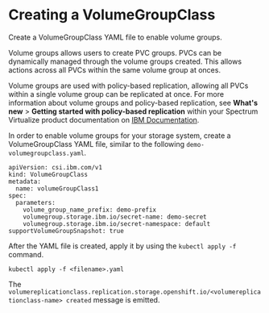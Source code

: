 # Creating a VolumeGroupClass

Create a VolumeGroupClass YAML file to enable volume groups.

Volume groups allows users to create PVC groups. PVCs can be dynamically managed through the volume groups created. This allows actions across all PVCs within the same volume group at onces.

Volume groups are used with policy-based replication, allowing all PVCs within a single volume group can be replicated at once. For more information about volume groups and policy-based replication, see **What's new** > **Getting started with policy-based replication** within your Spectrum Virtualize product documentation on [IBM Documentation](https://www.ibm.com/docs).

In order to enable volume groups for your storage system, create a VolumeGroupClass YAML file, similar to the following `demo-volumegroupclass.yaml`.

```
apiVersion: csi.ibm.com/v1
kind: VolumeGroupClass
metadata:
  name: volumeGroupClass1
spec:
  parameters:
    volume_group_name_prefix: demo-prefix    
    volumegroup.storage.ibm.io/secret-name: demo-secret
    volumegroup.storage.ibm.io/secret-namespace: default  
supportVolumeGroupSnapshot: true
```

After the YAML file is created, apply it by using the `kubectl apply -f` command.

```
kubectl apply -f <filename>.yaml
```
The `volumereplicationclass.replication.storage.openshift.io/<volumereplicationclass-name> created` message is emitted.